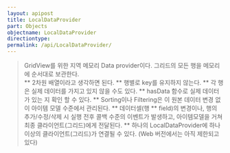 ```yaml
---
layout: apipost
title: LocalDataProvider
part: Objects
objectname: LocalDataProvider
directiontype: 
permalink: /api/LocalDataProvider/
---
```



> GridView를 위한 지역 메모리 Data provider이다. 그리드의 모든 행을 메모리에 순서대로 보관한다.    
** 2차원 배열이라고 생각하면 된다.
** 행별로 key를 유지하지 않는다.
** 각 행은 실제 데이터를 가지고 있지 않을 수도 있다.
** hasData 함수로 실제 데이터가 있는 지 확인 할 수 있다.
** Sorting이나 Filtering은 이 원본 데이터 변경 없이 아이템 모델 수준에서 관리된다.
** 데이터셀(행 ** field)의 변경이나, 행의 추가/수정/삭제 시 실행 전후 콜백 수준의 이벤트가 발생하고, 아이템모델을 거쳐 최종 클라이언트(그리드)에게 전달된다.
** 하나의 LocalDataProvider에 하나 이상의 클라이언트(그리드)가 연결될 수 있다. (Web 버전에서는 아직 제한되고 있다)
